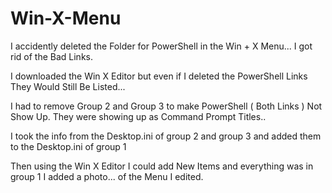# Win-X-Menu
I accidently deleted the Folder for PowerShell in the Win + X Menu... I got rid of the Bad Links.

I downloaded the Win X Editor but even if I deleted the PowerShell Links
They Would Still Be Listed...

I had to remove Group 2 and Group 3 to make PowerShell ( Both Links ) Not Show Up.
They were showing up as Command Prompt Titles..

I took the info from the Desktop.ini of group 2 and group 3
and added them to the Desktop.ini of group 1

Then using the Win X Editor I could add New Items and everything was in group 1
I added a photo... of the Menu I edited.
